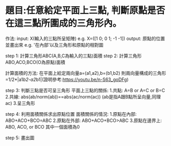# 題目:任意給定平面上三點, 判斷原點是否在這三點所圍成的三角形內。

作法:
input: X(輸入的三點所呈矩陣) e.g. X=([1 0; 0 1; -1 -1])
output: 原點的位置並畫出來 e.g. '在內部'以及三角形和原點的相對圖

step 1: 計算三角形ABC(A,B,C為輸入的三點)面積
step 2: 計算三角形ABO,ACO,BCO(O為原點)面積

計算面積的方法:
在平面上給定兩向量a=(a1,a2),b=(b1,b2)
則兩向量構成的三角形=1/2*|a1*b2-a2*b1|(證明參考:https://youtu.be/n-S63_goDFg)

step 3: 判斷三點是否可呈三角形
平面上三點的關係:
1.共點: A=B or A=C or B=C
2.共線: abs(ab/norm(ab))==abs(ac/norm(ac)) (ab是指A跟B點所呈向量,同理ac)
3.呈三角形

step 4: 利用面積關係求出原點位置
面積關係的情況:
1.原點在內部: ABO+ACO+BCO=ABC
2.原點在外部: ABO+ACO+BCO>ABC
3.原點在邊界上: ABO, ACO, or BCO 其中一個面積為0

step 5: 畫出圖
